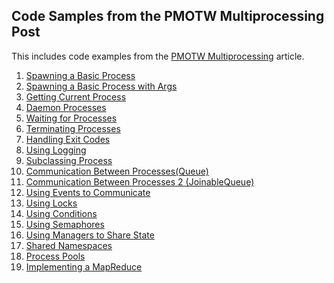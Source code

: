 ## Code Samples from the PMOTW Multiprocessing Post

This includes code examples from the
[PMOTW Multiprocessing](http://pymotw.com/2/multiprocessing/) article.

1. [Spawning a Basic Process](code/1.py)
2. [Spawning a Basic Process with Args](code/2.py)
3. [Getting Current Process](code/3.py)
4. [Daemon Processes](code/4.py)
5. [Waiting for Processes](code/5.py)
6. [Terminating Processes](code/6.py)
7. [Handling Exit Codes](code/7.py)
8. [Using Logging](code/8.py)
9. [Subclassing Process](code/9.py)
10. [Communication Between Processes(Queue)](code/10.py)
11. [Communication Between Processes 2 (JoinableQueue)](code/11.py)
12. [Using Events to Communicate](code/12.py)
13. [Using Locks](code/13.py)
14. [Using Conditions](code/14.py)
15. [Using Semaphores](code/15.py)
16. [Using Managers to Share State](code/16.py)
17. [Shared Namespaces](code/17.py)
18. [Process Pools](code/18.py)
19. [Implementing a MapReduce](code/19.py)

